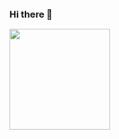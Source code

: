 ### Hi there 👋

<div>
<a href="https://github.com/joaobarbosasoitic">
<img height="180em" src="https://github-readme-stats.vercel.app/api/top-langs/?username=joaobarbosasoitic&layout=compact&langs_count=7&theme=tokyonight"/>
</div>

